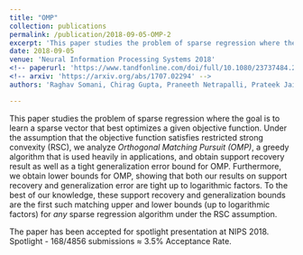 ```yaml
---
title: "OMP"
collection: publications
permalink: /publication/2018-09-05-OMP-2
excerpt: 'This paper studies the problem of sparse regression where the goal is to learn a sparse vector that best optimizes a given objective function. Under the assumption that the objective function satisfies restricted strong convexity (RSC), we analyze <i>Orthogonal Matching Pursuit (OMP)<i>, a greedy algorithm that is used heavily in applications, and obtain support recovery result as well as a tight generalization error bound for OMP. Furthermore, we obtain lower bounds for OMP, showing that both our results on support recovery and generalization error are tight up to logarithmic factors. To the best of our knowledge, these support recovery and generalization bounds are the first such matching upper and lower bounds (up to logarithmic factors) for <i>any</i>i> sparse regression algorithm under the RSC assumption.'
date: 2018-09-05
venue: 'Neural Information Processing Systems 2018'
<!-- paperurl: 'https://www.tandfonline.com/doi/full/10.1080/23737484.2017.1392266' -->
<!-- arxiv: 'https://arxiv.org/abs/1707.02294' -->
authors: 'Raghav Somani, Chirag Gupta, Praneeth Netrapalli, Prateek Jain'

---
```

This paper studies the problem of sparse regression where the goal is to learn a sparse vector that best optimizes a given objective function. Under the assumption that the objective function satisfies restricted strong convexity (RSC), we analyze *Orthogonal Matching Pursuit (OMP)*, a greedy algorithm that is used heavily in applications, and obtain support recovery result as well as a tight generalization error bound for OMP. Furthermore, we obtain lower bounds for OMP, showing that both our results on support recovery and generalization error are tight up to logarithmic factors. To the best of our knowledge, these support recovery and generalization bounds are the first such matching upper and lower bounds (up to logarithmic factors) for *any* sparse regression algorithm under the RSC assumption.

The paper has been accepted for spotlight presentation at NIPS 2018. Spotlight - 168/4856 submissions ≈ 3.5% Acceptance Rate.

<!-- The Arxiv version of the work can be viewed [here](https://arxiv.org/pdf/1707.02294.pdf). -->

<!-- The e-print of the article is available [here](http://www.tandfonline.com/eprint/P63VhqP5wpNJjqqTe9V3/full). -->

<!-- Recommended citation: 'Arabin Kumar Dey, Raghav Somani & Sreangsu Acharyya (2017). A case study of empirical Bayes in a user-movie recommendation system, <i>Communications in Statistics: Case Studies, Data Analysis and Applications</i>, 3:1-2, 1-6, DOI: 10.1080/23737484.2017.1392266' -->